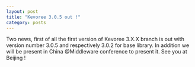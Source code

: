 ```yaml
---
layout: post
title: "Kevoree 3.0.5 out !"
category: posts
---
```


Two news, first of all the first version of Kevoree 3.X.X branch is out with version number 3.0.5 and respectively 3.0.2 for base library. In addition we will be present in China @Middleware conference to present it. See you at Beijing !

